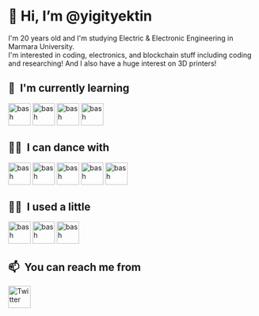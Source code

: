<h1>👋 Hi, I’m @yigityektin</h1>
I'm 20 years old and I'm studying Electric & Electronic Engineering in Marmara University.<br>
I'm interested in coding, electronics, and blockchain stuff including coding and researching!
And I also have a huge interest on 3D printers!

<h2> 🌱 &nbsp;I'm currently learning</h2>
<p align="left">
<img src="https://cdn.jsdelivr.net/gh/devicons/devicon/icons/arduino/arduino-original.svg" alt="bash" width="45" height="45"/>
<!-- <img src="https://cdn.jsdelivr.net/gh/devicons/devicon/icons/bootstrap/bootstrap-original.svg" alt="bash" width="45" height="45"/>
<img src="https://cdn.jsdelivr.net/gh/devicons/devicon/icons/csharp/csharp-original.svg" alt="bash" width="45" height="45"/>
<!-- <img src="https://cdn.jsdelivr.net/gh/devicons/devicon/icons/django/django-plain.svg" alt="bash" width="45" height="45"/>
<!-- <img src="https://cdn.jsdelivr.net/gh/devicons/devicon/icons/dotnetcore/dotnetcore-original.svg" alt="bash" width="45" height="45"/>
// <img src="https://cdn.jsdelivr.net/gh/devicons/devicon/icons/embeddedc/embeddedc-original.svg" alt="bash" width="45" height="45"/> -->
<img src="https://cdn.jsdelivr.net/gh/devicons/devicon/icons/java/java-original.svg" alt="bash" width="45" height="45"/>
<img src="https://cdn.jsdelivr.net/gh/devicons/devicon/icons/javascript/javascript-original.svg" alt="bash" width="45" height="45"/>
<!-- <img src="https://cdn.jsdelivr.net/gh/devicons/devicon/icons/nodejs/nodejs-original-wordmark.svg" alt="bash" width="45" height="45"/> -->
<img src="https://cdn.jsdelivr.net/gh/devicons/devicon/icons/react/react-original.svg" alt="bash" width="45" height="45"/>
<!-- <img src="https://cdn.jsdelivr.net/gh/devicons/devicon/icons/typescript/typescript-original.svg" alt="bash" width="45" height="45"/>
// <img src="https://cdn.jsdelivr.net/gh/devicons/devicon/icons/discordjs/discordjs-original-wordmark.svg" alt="bash" width="45" height="45"/> -->
</p>

<h2> 👨‍💻 &nbsp;I can dance with</h2>
<p align="left">
<img src="https://cdn.jsdelivr.net/gh/devicons/devicon/icons/c/c-original.svg" alt="bash" width="45" height="45"/>          
<img src="https://cdn.jsdelivr.net/gh/devicons/devicon/icons/python/python-original.svg" alt="bash" width="45" height="45"/>
<img src="https://cdn.jsdelivr.net/gh/devicons/devicon/icons/solidity/solidity-original.svg" alt="bash" width="45" height="45"/>
<img src="https://cdn.jsdelivr.net/gh/devicons/devicon/icons/blender/blender-original.svg" alt="bash" width="45" height="45"/>
<!-- <img src="https://cdn.jsdelivr.net/gh/devicons/devicon/icons/html5/html5-original.svg" alt="bash" width="45" height="45"/>         
<!-- <img src="https://cdn.jsdelivr.net/gh/devicons/devicon/icons/css3/css3-original.svg" alt="bash" width="45" height="45"/> -->
<img src="https://cdn.jsdelivr.net/gh/devicons/devicon/icons/git/git-original.svg" alt="bash" width="45" height="45"/>
</p>

<h2> 👨‍💻 &nbsp;I used a little</h2>
<p align="left">
<img src="https://cdn.jsdelivr.net/gh/devicons/devicon/icons/flask/flask-original.svg" alt="bash" width="45" height="45"/>
<img src="https://cdn.jsdelivr.net/gh/devicons/devicon/icons/matlab/matlab-original.svg" alt="bash" width="45" height="45"/>
<img src="https://cdn.jsdelivr.net/gh/devicons/devicon/icons/postgresql/postgresql-original.svg" alt="bash" width="45" height="45"/>          
</p>

<h2> 📫 &nbsp;You can reach me from</h2>
<p align="left">
<a href="https://twitter.com/yigityektin">
  <img src="https://cdn.jsdelivr.net/gh/devicons/devicon/icons/twitter/twitter-original.svg" alt="Twitter" width="45" height="45" />
</a>                                                                          


<!-- [![Top Langs](https://github-readme-stats.vercel.app/api/top-langs/?username=yigityektin&layout=compact)](https://github.com/yigityektin/github-readme-stats)
